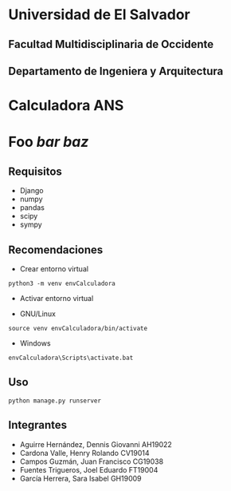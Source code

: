 # **Universidad de El Salvador**
## **Facultad Multidisciplinaria de Occidente**
## **Departamento de Ingeniera y Arquitectura**
# Calculadora ANS

Foo *bar
baz*
====

## Requisitos
- Django
- numpy          
- pandas   
- scipy          
- sympy  

## Recomendaciones
- Crear entorno virtual 
```
python3 -m venv envCalculadora
```
- Activar entorno virtual
* GNU/Linux
```
source venv envCalculadora/bin/activate 
```
* Windows
```
envCalculadora\Scripts\activate.bat
```

## Uso
```
python manage.py runserver
```

## Integrantes

- Aguirre Hernández, Dennis Giovanni    AH19022
- Cardona Valle, Henry Rolando  CV19014
- Campos Guzmán, Juan Francisco CG19038
- Fuentes Trigueros, Joel Eduardo  FT19004 
- García Herrera, Sara Isabel   GH19009

